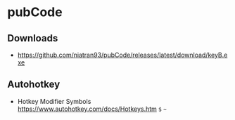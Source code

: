 # pubCode

## Downloads

- https://github.com/niatran93/pubCode/releases/latest/download/keyB.exe

## Autohotkey
- Hotkey Modifier Symbols https://www.autohotkey.com/docs/Hotkeys.htm `$` `~`
